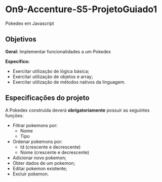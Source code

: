 # On9-Accenture-S5-ProjetoGuiado1

Pokedex em Javascript

## Objetivos

**Geral:** Implementar funcionalidades a um Pokedex

**Específico:**
- Exercitar utilização de lógica básica;
- Exercitar utilização de objetos e array;
- Exercitar utilização de métodos nativos da linguagem.

## Especificações do projeto

A Pokedex construída deverá **obrigatoriamente** possuir as seguintes funções:
- Filtrar pokemons por:
    - Nome
    - Tipo
- Ordenar pokemons por:
    - Id (crescente e decrescente)
    - Nome (crescente e decrescente)
- Adicionar novo pokemon;
- Obter dados de um pokemon;
- Editar pokemon existente;
- Excluir pokemon.
